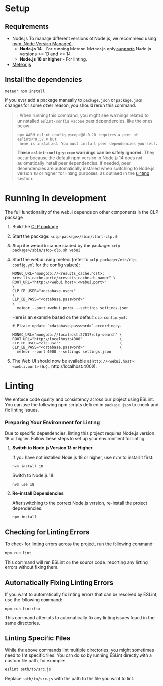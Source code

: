 # Setup

## Requirements

* Node.js
  To manage different versions of Node.js, we recommend using
[nvm (Node Version Manager)](https://github.com/nvm-sh/nvm).
  * **Node.js 14** - For running Meteor. Meteor.js only
    [supports](https://docs.meteor.com/install#prereqs-node) Node.js versions >= 10 and <= 14.
  * **Node.js 18 or higher** - For linting.
* [Meteor.js](https://docs.meteor.com/install.html#installation)

## Install the dependencies

```shell
meteor npm install
```

If you ever add a package manually to `package.json` or `package.json` changes
for some other reason, you should rerun this command.

> ℹ️ When running this command, you might see warnings related to uninstalled `eslint-config-yscope` peer dependencies,
> like the ones below:
> ```
> npm WARN eslint-config-yscope@0.0.20 requires a peer of eslint@^8.57.0 but
>  none is installed. You must install peer dependencies yourself.
> ```
> **These `eslint-config-yscope` warnings can be safely ignored.** They occur because the default npm version in
> Node.js 14 does not automatically install peer dependencies. If needed, peer dependencies are automatically installed
> when switching to Node.js version 18 or higher for linting purposes, as outlined in the [Linting](#linting) section.

# Running in development

The full functionality of the webui depends on other components in the CLP
package:

1. Build the [CLP package](../../docs/Building.md)
2. Start the package: `<clp-package>/sbin/start-clp.sh`
3. Stop the webui instance started by the package: `<clp-package>/sbin/stop-clp.sh webui`
4. Start the webui using meteor (refer to `<clp-package>/etc/clp-config.yml` for the config values):
   ```shell
   MONGO_URL="mongodb://<results_cache.host>:<results_cache.port>/<results_cache.db_name>" \
   ROOT_URL="http://<webui.host>:<webui.port>"                                  \
   CLP_DB_USER="<database.user>"                                                \
   CLP_DB_PASS="<database.password>"                                            \
     meteor --port <webui.port> --settings settings.json
   ```
   
   Here is an example based on the default `clp-config.yml`:
   ```shell
   # Please update `<database.password>` accordingly.
   
   MONGO_URL="mongodb://localhost:27017/clp-search" \
   ROOT_URL="http://localhost:4000"                 \
   CLP_DB_USER="clp-user"                           \
   CLP_DB_PASS="<database.password>"                \
     meteor --port 4000 --settings settings.json
   ```
5. The Web UI should now be available at `http://<webui.host>:<webui.port>`
   (e.g., http://localhost:4000).

# Linting

We enforce code quality and consistency across our project using ESLint. You can use the following
npm scripts defined in `package.json` to check and fix linting issues.

### Preparing Your Environment for Linting

Due to specific dependencies, linting this project requires Node.js version 18 or higher. Follow
these steps to set up your environment for linting:
1. **Switch to Node.js Version 18 or Higher**

    If you have not installed Node.js 18 or higher, use nvm to install it first:
    
    ```shell
    nvm install 18
    ```
    
    Switch to Node.js 18:
    
    ```shell
    nvm use 18
    ```

2. **Re-install Dependencies**

    After switching to the correct Node.js version, re-install the project dependencies:
    
    ```shell
    npm install
    ```

## Checking for Linting Errors

To check for linting errors across the project, run the following command:

```shell
npm run lint
```

This command will run ESLint on the source code, reporting any linting errors without fixing them.

## Automatically Fixing Linting Errors

If you want to automatically fix linting errors that can be resolved by ESLint, use the following
command:

```shell
npm run lint:fix
```

This command attempts to automatically fix any linting issues found in the same
directories.

## Linting Specific Files

While the above commands lint multiple directories, you might sometimes need to lint specific files.
You can do so by running ESLint directly with a custom file path, for example:

```shell
eslint path/to/src.js
```

Replace `path/to/src.js` with the path to the file you want to lint.
